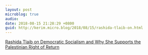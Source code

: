 ```yaml
---
layout: post
microblog: true
audio: 
date: 2018-08-15 21:28:29 +0800
guid: http://kerim.micro.blog/2018/08/15/rashida-tlaib-on.html
---
```

[Rashida Tlaib on Democratic Socialism and Why She Supports the Palestinian Right of Return](http://inthesetimes.com/article/21383/rashida-tlaib-democratic-socialism-palestine-israel-michigan)
